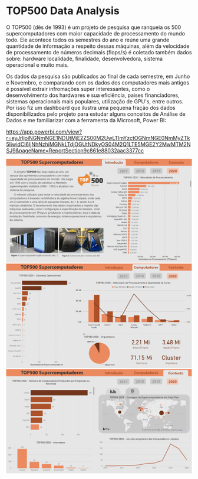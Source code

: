 # TOP500 Data Analysis

O TOP500 (dês de 1993) é um projeto de pesquisa que ranqueia os 500 supercomputadores com maior capacidade de processamento do mundo todo. Ele acontece todos os semestres do ano e reúne uma grande quantidade de informação a respeito dessas máquinas, além da velocidade de processamento de números decimais (flops/s) é coletado também dados sobre: hardware localidade, finalidade, desenvolvedora, sistema operacional e muito mais.

Os dados da pesquisa são publicados ao final de cada semestre, em Junho e Novembro, e comparando com os dados dos computadores mais antigos é possível extrair infromações super interessantes, como o desenvolvimento dos hardwares e sua eficiência, paises financiadores, sistemas operacionais mais populares, utilização de GPU's, entre outros. Por isso fiz um dashboard que ilustra uma pequena fração dos dados disponibilizados pelo projeto para estudar alguns conceitos de Análise de Dados e me familiarizar com a ferramenta da Microsoft, Power BI:

https://app.powerbi.com/view?r=eyJrIjoiNGNmNGE1NDUtMjE2ZS00M2UwLTlmYzctOGNmNGE0NmMyZTk5IiwidCI6IjNhNzhiMGNkLTdjOGUtNDkyOS04M2Q1LTE5MGE2Y2MwMTM2NSJ9&pageName=ReportSection9c861e88032aac3377cc

![Screenshot 1 of the dashboard made on Power BI](./img/screenshots/screenshot_1.png)
![Screenshot 2 of the dashboard made on Power BI](./img/screenshots/screenshot_2.png)
![Screenshot 3 of the dashboard made on Power BI](./img/screenshots/screenshot_3.png)

